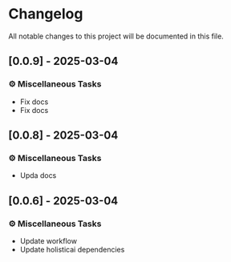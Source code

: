 # Changelog

All notable changes to this project will be documented in this file.

## [0.0.9] - 2025-03-04

### ⚙️ Miscellaneous Tasks

- Fix docs
- Fix docs

## [0.0.8] - 2025-03-04

### ⚙️ Miscellaneous Tasks

- Upda docs

## [0.0.6] - 2025-03-04

### ⚙️ Miscellaneous Tasks

- Update workflow
- Update holisticai dependencies

<!-- generated by git-cliff -->

